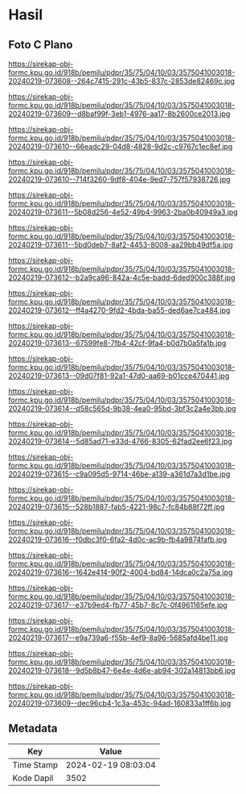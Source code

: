 # Hasil

## Foto C Plano

https://sirekap-obj-formc.kpu.go.id/918b/pemilu/pdpr/35/75/04/10/03/3575041003018-20240219-073608--264c7415-291c-43b5-837c-2853de82469c.jpg

https://sirekap-obj-formc.kpu.go.id/918b/pemilu/pdpr/35/75/04/10/03/3575041003018-20240219-073609--d8baf99f-3eb1-4976-aa17-8b2600ce2013.jpg

https://sirekap-obj-formc.kpu.go.id/918b/pemilu/pdpr/35/75/04/10/03/3575041003018-20240219-073610--66eadc29-04d8-4828-9d2c-c9767c1ec8ef.jpg

https://sirekap-obj-formc.kpu.go.id/918b/pemilu/pdpr/35/75/04/10/03/3575041003018-20240219-073610--714f3260-9df8-404e-9ed7-757f57938726.jpg

https://sirekap-obj-formc.kpu.go.id/918b/pemilu/pdpr/35/75/04/10/03/3575041003018-20240219-073611--5b08d256-4e52-49b4-9963-2ba0b40949a3.jpg

https://sirekap-obj-formc.kpu.go.id/918b/pemilu/pdpr/35/75/04/10/03/3575041003018-20240219-073611--5bd0deb7-8af2-4453-8008-aa29bb49df5a.jpg

https://sirekap-obj-formc.kpu.go.id/918b/pemilu/pdpr/35/75/04/10/03/3575041003018-20240219-073612--b2a9ca96-842a-4c5e-badd-6ded900c388f.jpg

https://sirekap-obj-formc.kpu.go.id/918b/pemilu/pdpr/35/75/04/10/03/3575041003018-20240219-073612--ff4a4270-9fd2-4bda-ba55-ded6ae7ca484.jpg

https://sirekap-obj-formc.kpu.go.id/918b/pemilu/pdpr/35/75/04/10/03/3575041003018-20240219-073613--67599fe8-7fb4-42cf-9fa4-b0d7b0a5fa1b.jpg

https://sirekap-obj-formc.kpu.go.id/918b/pemilu/pdpr/35/75/04/10/03/3575041003018-20240219-073613--09d07f81-92a1-47d0-aa69-b01cce470441.jpg

https://sirekap-obj-formc.kpu.go.id/918b/pemilu/pdpr/35/75/04/10/03/3575041003018-20240219-073614--d58c565d-9b38-4ea0-95bd-3bf3c2a4e3bb.jpg

https://sirekap-obj-formc.kpu.go.id/918b/pemilu/pdpr/35/75/04/10/03/3575041003018-20240219-073614--5d85ad71-e33d-4766-8305-62fad2ee6f23.jpg

https://sirekap-obj-formc.kpu.go.id/918b/pemilu/pdpr/35/75/04/10/03/3575041003018-20240219-073615--c9a095d5-9714-46be-a139-a361d7a3d1be.jpg

https://sirekap-obj-formc.kpu.go.id/918b/pemilu/pdpr/35/75/04/10/03/3575041003018-20240219-073615--528b1887-fab5-4221-98c7-fc84b88f72ff.jpg

https://sirekap-obj-formc.kpu.go.id/918b/pemilu/pdpr/35/75/04/10/03/3575041003018-20240219-073616--f0dbc3f0-6fa2-4d0c-ac9b-fb4a9874fafb.jpg

https://sirekap-obj-formc.kpu.go.id/918b/pemilu/pdpr/35/75/04/10/03/3575041003018-20240219-073616--1642e414-90f2-4004-bd84-14dca0c2a75a.jpg

https://sirekap-obj-formc.kpu.go.id/918b/pemilu/pdpr/35/75/04/10/03/3575041003018-20240219-073617--e37b9ed4-fb77-45b7-8c7c-0f4961165efe.jpg

https://sirekap-obj-formc.kpu.go.id/918b/pemilu/pdpr/35/75/04/10/03/3575041003018-20240219-073617--e9a739a6-f55b-4ef9-8a96-5685afd4be11.jpg

https://sirekap-obj-formc.kpu.go.id/918b/pemilu/pdpr/35/75/04/10/03/3575041003018-20240219-073618--9d5b8b47-6e4e-4d6e-ab94-302a14813bb6.jpg

https://sirekap-obj-formc.kpu.go.id/918b/pemilu/pdpr/35/75/04/10/03/3575041003018-20240219-073609--dec96cb4-1c3a-453c-94ad-160833a1ff6b.jpg


## Metadata

| Key        | Value               |
| ---------- | ------------------- |
| Time Stamp | 2024-02-19 08:03:04 |
| Kode Dapil | 3502                |



